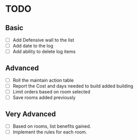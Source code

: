 # TODO

## Basic

- [ ] Add Defensive wall to the list
- [ ] Add date to the log
- [ ] Add ability to delete log items

## Advanced

- [ ] Roll the maintain action table
- [ ] Report the Cost and days needed to build added building
- [ ] Limit orders based on room selected
- [ ] Save rooms added previously

## Very Advanced

- [ ] Based on rooms, list benefits gained.
- [ ] Implement the rules for each room.
